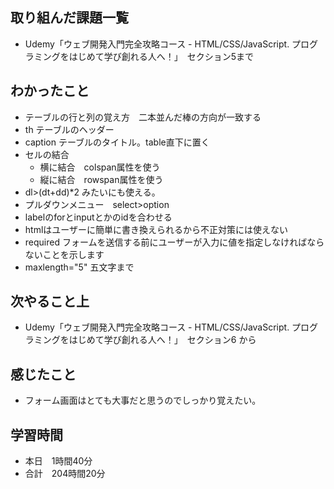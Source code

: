 ## 取り組んだ課題一覧
- Udemy「ウェブ開発入門完全攻略コース - HTML/CSS/JavaScript. プログラミングをはじめて学び創れる人へ！」　セクション5まで
## わかったこと
- テーブルの行と列の覚え方　二本並んだ棒の方向が一致する
- th テーブルのヘッダー
- caption テーブルのタイトル。table直下に置く
- セルの結合
    - 横に結合　colspan属性を使う
    - 縦に結合　rowspan属性を使う
- dl>(dt+dd)*2 みたいにも使える。
- プルダウンメニュー　select>option
- labelのforとinputとかのidを合わせる
- htmlはユーザーに簡単に書き換えられるから不正対策には使えない
- required フォームを送信する前にユーザーが入力に値を指定しなければならないことを示します
- maxlength="5" 五文字まで
## 次やること上
- Udemy「ウェブ開発入門完全攻略コース - HTML/CSS/JavaScript. プログラミングをはじめて学び創れる人へ！」　セクション6 から
## 感じたこと
- フォーム画面はとても大事だと思うのでしっかり覚えたい。
## 学習時間
- 本日　1時間40分
- 合計　204時間20分